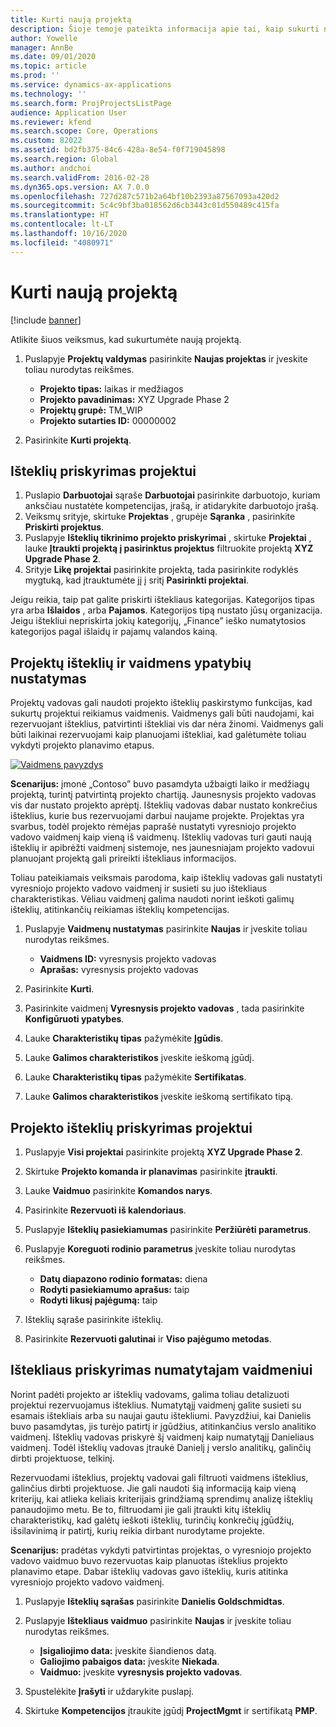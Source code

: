 ```yaml
---
title: Kurti naują projektą
description: Šioje temoje pateikta informacija apie tai, kaip sukurti naują projektą.
author: Yowelle
manager: AnnBe
ms.date: 09/01/2020
ms.topic: article
ms.prod: ''
ms.service: dynamics-ax-applications
ms.technology: ''
ms.search.form: ProjProjectsListPage
audience: Application User
ms.reviewer: kfend
ms.search.scope: Core, Operations
ms.custom: 82022
ms.assetid: bd2fb375-84c6-428a-8e54-f0f719045898
ms.search.region: Global
ms.author: andchoi
ms.search.validFrom: 2016-02-28
ms.dyn365.ops.version: AX 7.0.0
ms.openlocfilehash: 727d287c571b2a64bf10b2393a87567093a420d2
ms.sourcegitcommit: 5c4c9bf3ba018562d6cb3443c01d550489c415fa
ms.translationtype: HT
ms.contentlocale: lt-LT
ms.lasthandoff: 10/16/2020
ms.locfileid: "4080971"
---
```

# <a name="create-a-new-project"></a>Kurti naują projektą

[!include [banner](../includes/banner.md)]

Atlikite šiuos veiksmus, kad sukurtumėte naują projektą.

1. Puslapyje **Projektų valdymas** pasirinkite **Naujas projektas** ir įveskite toliau nurodytas reikšmes.

    - **Projekto tipas:** laikas ir medžiagos
    - **Projekto pavadinimas:** XYZ Upgrade Phase 2
    - **Projektų grupė:** TM\_WIP
    - **Projekto sutarties ID:** 00000002

2. Pasirinkite **Kurti projektą**.

## <a name="assign-a-resource-to-a-project"></a>Išteklių priskyrimas projektui

1. Puslapio **Darbuotojai** sąraše **Darbuotojai** pasirinkite darbuotojo, kuriam anksčiau nustatėte kompetencijas, įrašą, ir atidarykite darbuotojo įrašą.
2. Veiksmų srityje, skirtuke **Projektas** , grupėje **Sąranka** , pasirinkite **Priskirti projektus**.
3. Puslapyje **Išteklių tikrinimo projekto priskyrimai** , skirtuke **Projektai** , lauke **Įtraukti projektą į pasirinktus projektus** filtruokite projektą **XYZ Upgrade Phase 2**.
4. Srityje **Likę projektai** pasirinkite projektą, tada pasirinkite rodyklės mygtuką, kad įtrauktumėte jį į sritį **Pasirinkti projektai**.

Jeigu reikia, taip pat galite priskirti ištekliaus kategorijas. Kategorijos tipas yra arba **Išlaidos** , arba **Pajamos**. Kategorijos tipą nustato jūsų organizacija. Jeigu ištekliui nepriskirta jokių kategorijų, „Finance” ieško numatytosios kategorijos pagal išlaidų ir pajamų valandos kainą.

## <a name="set-up-project-resource-and-role-characteristics"></a>Projektų išteklių ir vaidmens ypatybių nustatymas

Projektų vadovas gali naudoti projekto išteklių paskirstymo funkcijas, kad sukurtų projektui reikiamus vaidmenis. Vaidmenys gali būti naudojami, kai rezervuojant išteklius, patvirtinti ištekliai vis dar nėra žinomi. Vaidmenys gali būti laikinai rezervuojami kaip planuojami ištekliai, kad galėtumėte toliau vykdyti projekto planavimo etapus.

[![Vaidmens pavyzdys](./media/projectresourcing05.jpg)](./media/projectresourcing05.jpg) 

**Scenarijus:** įmonė „Contoso” buvo pasamdyta užbaigti laiko ir medžiagų projektą, turintį patvirtintą projekto chartiją. Jaunesnysis projekto vadovas vis dar nustato projekto aprėptį. Išteklių vadovas dabar nustato konkrečius išteklius, kurie bus rezervuojami darbui naujame projekte. Projektas yra svarbus, todėl projekto rėmėjas paprašė nustatyti vyresniojo projekto vadovo vaidmenį kaip vieną iš vaidmenų. Išteklių vadovas turi gauti naują išteklių ir apibrėžti vaidmenį sistemoje, nes jaunesniajam projekto vadovui planuojant projektą gali prireikti ištekliaus informacijos.

Toliau pateikiamais veiksmais parodoma, kaip išteklių vadovas gali nustatyti vyresniojo projekto vadovo vaidmenį ir susieti su juo ištekliaus charakteristikas. Vėliau vaidmenį galima naudoti norint ieškoti galimų išteklių, atitinkančių reikiamas išteklių kompetencijas.

1. Puslapyje **Vaidmenų nustatymas** pasirinkite **Naujas** ir įveskite toliau nurodytas reikšmes.

    - **Vaidmens ID:** vyresnysis projekto vadovas
    - **Aprašas:** vyresnysis projekto vadovas

2. Pasirinkite **Kurti**.
3. Pasirinkite vaidmenį **Vyresnysis projekto vadovas** , tada pasirinkite **Konfigūruoti ypatybes**.
4. Lauke **Charakteristikų tipas** pažymėkite **Įgūdis**.
5. Lauke **Galimos charakteristikos** įveskite ieškomą įgūdį.
6. Lauke **Charakteristikų tipas** pažymėkite **Sertifikatas**.
7. Lauke **Galimos charakteristikos** įveskite ieškomą sertifikato tipą.

## <a name="assign-a-project-resource-to-a-project"></a>Projekto išteklių priskyrimas projektui

1. Puslapyje **Visi projektai** pasirinkite projektą **XYZ Upgrade Phase 2**.
2. Skirtuke **Projekto komanda ir planavimas** pasirinkite **įtraukti**.
3. Lauke **Vaidmuo** pasirinkite **Komandos narys**.
4. Pasirinkite **Rezervuoti iš kalendoriaus**.
5. Puslapyje **Išteklių pasiekiamumas** pasirinkite **Peržiūrėti parametrus**.
6. Puslapyje **Koreguoti rodinio parametrus** įveskite toliau nurodytas reikšmes.

    - **Datų diapazono rodinio formatas:** diena
    - **Rodyti pasiekiamumo aprašus:** taip
    - **Rodyti likusį pajėgumą:** taip

7. Išteklių sąraše pasirinkite išteklių.
8. Pasirinkite **Rezervuoti galutinai** ir **Viso pajėgumo metodas**.

## <a name="assign-a-resource-to-a-default-role"></a>Ištekliaus priskyrimas numatytajam vaidmeniui

Norint padėti projekto ar išteklių vadovams, galima toliau detalizuoti projektui rezervuojamus išteklius. Numatytąjį vaidmenį galite susieti su esamais ištekliais arba su naujai gautu ištekliumi. Pavyzdžiui, kai Danielis buvo pasamdytas, jis turėjo patirtį ir įgūdžius, atitinkančius verslo analitiko vaidmenį. Išteklių vadovas priskyrė šį vaidmenį kaip numatytąjį Danieliaus vaidmenį. Todėl išteklių vadovas įtraukė Danielį į verslo analitikų, galinčių dirbti projektuose, telkinį.

Rezervuodami išteklius, projektų vadovai gali filtruoti vaidmens išteklius, galinčius dirbti projektuose. Jie gali naudoti šią informaciją kaip vieną kriterijų, kai atlieka keliais kriterijais grindžiamą sprendimų analizę išteklių panaudojimo metu. Be to, filtruodami jie gali įtraukti kitų išteklių charakteristikų, kad galėtų ieškoti išteklių, turinčių konkrečių įgūdžių, išsilavinimą ir patirtį, kurių reikia dirbant nurodytame projekte.

**Scenarijus:** pradėtas vykdyti patvirtintas projektas, o vyresniojo projekto vadovo vaidmuo buvo rezervuotas kaip planuotas išteklius projekto planavimo etape. Dabar išteklių vadovas gavo išteklių, kuris atitinka vyresniojo projekto vadovo vaidmenį.

1. Puslapyje **Išteklių sąrašas** pasirinkite **Danielis Goldschmidtas**.
2. Puslapyje **Ištekliaus vaidmuo** pasirinkite **Naujas** ir įveskite toliau nurodytas reikšmes.

    - **Įsigaliojimo data:** įveskite šiandienos datą.
    - **Galiojimo pabaigos data:** įveskite **Niekada**.
    - **Vaidmuo:** įveskite **vyresnysis projekto vadovas**.

3. Spustelėkite **Įrašyti** ir uždarykite puslapį.
4. Skirtuke **Kompetencijos** įtraukite įgūdį **ProjectMgmt** ir sertifikatą **PMP**.
